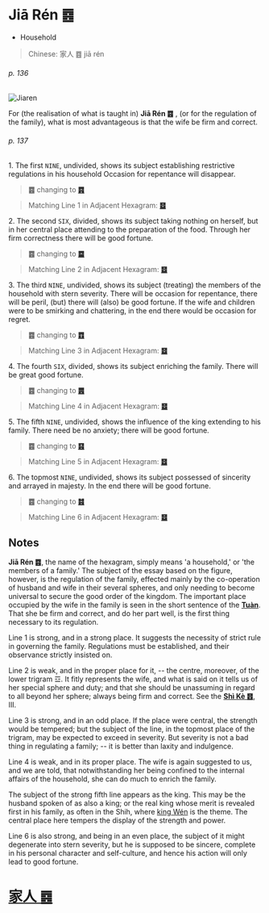 # Jiā Rén ䷤

* Household

> Chinese: 家人 ䷤ jiā rén

###### p. 136

![Jiaren](https://88o.io/wp-content/uploads/2018/09/37-e5aeb6e4babajiaren.jpg)

For (the realisation of what is taught in) **Jiā Rén ䷤** , (or for the regulation of the family), what is most advantageous is that the wife be firm and correct.

###### p. 137

1.<a name="37.1"></a> The first `NINE`, undivided, shows its subject establishing restrictive regulations in his household Occasion for repentance will disappear.

> **䷤** changing to [**䷴**](e6b890jian.md)

> Matching Line 1 in Adjacent Hexagram: [**䷥**](e79dbdkui.md#38.1)

2.<a name="37.2"></a> The second `SIX`, divided, shows its subject taking nothing on herself, but in her central place attending to the preparation of the food. Through her firm correctness there will be good fortune.

> **䷤** changing to [**䷈**](e5b08fe7959cxiaoxu.md)

> Matching Line 2 in Adjacent Hexagram: [**䷥**](e79dbdkui.md#38.2)

3.<a name="37.3"></a> The third `NINE`, undivided, shows its subject (treating) the members of the household with stern severity. There will be occasion for repentance, there will be peril, (but) there will (also) be good fortune. If the wife and children were to be smirking and chattering, in the end there would be occasion for regret.

> **䷤** changing to [**䷩**](e79b8ayi.md)

> Matching Line 3 in Adjacent Hexagram: [**䷥**](e79dbdkui.md#38.3)

4.<a name="37.4"></a> The fourth `SIX`, divided, shows its subject enriching the family. There will be great good fortune.

> **䷤** changing to [**䷌**](e5908ce4babatongren.md)

> Matching Line 4 in Adjacent Hexagram: [**䷥**](e79dbdkui.md#38.4)

5.<a name="37.5"></a> The fifth `NINE`, undivided, shows the influence of the king extending to his family. There need be no anxiety; there will be good fortune.

> **䷤** changing to [**䷕**](e8b4b2bi.md)

> Matching Line 5 in Adjacent Hexagram: [**䷥**](e79dbdkui.md#38.5)

6.<a name="37.6"></a> The topmost `NINE`, undivided, shows its subject possessed of sincerity and arrayed in majesty. In the end there will be good fortune.

> **䷤** changing to [**䷾**](e697a2e6b58ejiji.md)

> Matching Line 6 in Adjacent Hexagram: [**䷥**](e79dbdkui.md#38.6)

## Notes

**Jiā Rén ䷤**, the name of the hexagram, simply means 'a household,' or 'the members of a family.' The subject of the essay based on the figure, however, is the regulation of the family, effected mainly by the co-operation of husband and wife in their several spheres, and only needing to become universal to secure the good order of the kingdom. The important place occupied by the wife in the family is seen in the short sentence of the [**Tuàn**](https://en.wikipedia.org/wiki/Ten_Wings). That she be firm and correct, and do her part well, is the first thing necessary to its regulation.

Line 1 is strong, and in a strong place. It suggests the necessity of strict rule in governing the family. Regulations must be established, and their observance strictly insisted on.

Line 2 is weak, and in the proper place for it, -- the centre, moreover, of the lower trigram ☲. It fitly represents the wife, and what is said on it tells us of her special sphere and duty; and that she should be unassuming in regard to all beyond her sphere; always being firm and correct. See the [**Shì Kè ䷔**](e599ace59791shike.md#21.3), III.

Line 3 is strong, and in an odd place. If the place were central, the strength would be tempered; but the subject of the line, in the topmost place of the trigram, may be expected to exceed in severity. But severity is not a bad thing in regulating a family; -- it is better than laxity and indulgence.

Line 4 is weak, and in its proper place. The wife is again suggested to us, and we are told, that notwithstanding her being confined to the internal affairs of the household, she can do much to enrich the family.

The subject of the strong fifth line appears as the king. This may be the husband spoken of as also a king; or the real king whose merit is revealed first in his family, as often in the Shih, where [king Wén](https://en.wikipedia.org/wiki/King_Wen_of_Zhou) is the theme. The central place here tempers the display of the strength and power.

Line 6 is also strong, and being in an even place, the subject of it might degenerate into stern severity, but he is supposed to be sincere, complete in his personal character and self-culture, and hence his action will only lead to good fortune.

# [家人 ䷤](e5aeb6e4babajiaren_cn.md)
